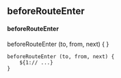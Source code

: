 ## beforeRouteEnter
#### beforeRouteEnter
beforeRouteEnter (to, from, next) { }
```
beforeRouteEnter (to, from, next) {
	${1:// ...}
}
```